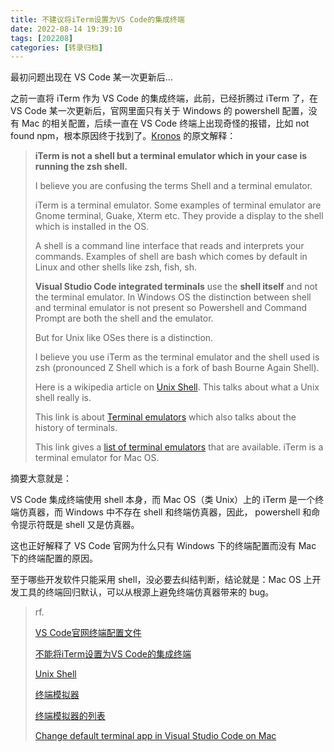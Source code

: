 ```yaml
---
title: 不建议将iTerm设置为VS Code的集成终端
date: 2022-08-14 19:39:10
tags: [202208]
categories: [转录归档]
---
```


最初问题出现在 VS Code 某一次更新后...

<!-- more -->

之前一直将 iTerm 作为 VS Code 的集成终端，此前，已经折腾过 iTerm 了，在 VS Code 某一次更新后，官网里面只有关于 Windows 的 powershell 配置，没有 Mac 的相关配置，后续一直在 VS Code 终端上出现奇怪的报错，比如 not found npm，根本原因终于找到了。[Kronos](https://stackoverflow.com/users/8030861/kronos) 的原文解释：

> **iTerm is not a shell but a terminal emulator which in your case is running the zsh shell.**
>
> I believe you are confusing the terms Shell and a terminal emulator.
>
> iTerm is a terminal emulator. Some examples of terminal emulator are Gnome terminal, Guake, Xterm etc. They provide a display to the shell which is installed in the OS.
>
> A shell is a command line interface that reads and interprets your commands. Examples of shell are bash which comes by default in Linux and other shells like zsh, fish, sh.
>
> **Visual Studio Code integrated terminals** use the **shell itself** and not the terminal emulator. In Windows OS the distinction between shell and terminal emulator is not present so Powershell and Command Prompt are both the shell and the emulator.
>
> But for Unix like OSes there is a distinction.
>
> I believe you use iTerm as the terminal emulator and the shell used is zsh (pronounced Z Shell which is a fork of bash Bourne Again Shell).
>
> Here is a wikipedia article on [Unix Shell](https://en.wikipedia.org/wiki/Unix_shell). This talks about what a Unix shell really is.
>
> This link is about [Terminal emulators](https://en.wikipedia.org/wiki/Terminal_emulator) which also talks about the history of terminals.
>
> This link gives a [list of terminal emulators](https://en.wikipedia.org/wiki/List_of_terminal_emulators) that are available. iTerm is a terminal emulator for Mac OS.

摘要大意就是：

VS Code 集成终端使用 shell 本身，而 Mac OS（类 Unix）上的 iTerm 是一个终端仿真器，而 Windows 中不存在 shell 和终端仿真器，因此， powershell 和命令提示符既是 shell 又是仿真器。

这也正好解释了 VS Code 官网为什么只有 Windows 下的终端配置而没有 Mac 下的终端配置的原因。

至于哪些开发软件只能采用 shell，没必要去纠结判断，结论就是：Mac OS 上开发工具的终端回归默认，可以从根源上避免终端仿真器带来的 bug。

> rf.
>
> [VS Code官网终端配置文件](https://code.visualstudio.com/docs/terminal/profiles)
>
> [不能将iTerm设置为VS Code的集成终端](https://stackoverflow.com/questions/43900516/integrated-terminal-setting-vs-code-and-iterm-returns-zsh/44163545#44163545)
>
> [Unix Shell](https://en.wikipedia.org/wiki/Unix_shell)
>
> [终端模拟器](https://en.wikipedia.org/wiki/Terminal_emulator)
>
> [终端模拟器的列表](https://en.wikipedia.org/wiki/List_of_terminal_emulators)
>
> [Change default terminal app in Visual Studio Code on Mac](https://stackoverflow.com/questions/29957456/change-default-terminal-app-in-visual-studio-code-on-mac)


